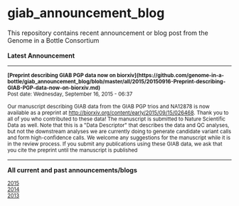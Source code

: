 # giab_announcement_blog
This repository contains recent announcement or blog post from the Genome in a Bottle Consortium
<br /><br />
**Latest Announcement**
************************************************************************************************

<sub>
<b>[Preprint describing GIAB PGP data now on biorxiv](https://github.com/genome-in-a-bottle/giab_announcement_blog/blob/master/all/2015/20150916-Preprint-describing-GIAB-PGP-data-now-on-biorxiv.md)</b></sub><br />
<sub>Post date: Wednesday, September 16, 2015 - 06:37</sub>

<sub>Our manuscript describing GIAB data from the GIAB PGP trios and NA12878 is now available as a preprint at http://biorxiv.org/content/early/2015/09/15/026468.  Thank you to all of you who contributed to these data!  The manuscript is submitted to Nature Scientific Data as well.  Note that this is a "Data Descriptor" that describes the data and QC analyses, but not the downstream analyses we are currently doing to generate candidate variant calls and form high-confidence calls. We welcome any suggestions for the manuscript while it is in the review process. If you submit any publications using these GIAB data, we ask that you cite the preprint until the manuscript is published</sub>


************************************************************************************************

<b>All current and past announcements/blogs</b>

<sub>[2015](https://github.com/genome-in-a-bottle/giab_announcement_blog/blob/master/2015/)</sub><br />
<sub>[2014](https://github.com/genome-in-a-bottle/giab_announcement_blog/blob/master/2014/)</sub><br />
<sub>[2013](https://github.com/genome-in-a-bottle/giab_announcement_blog/blob/master/2013/)</sub><br />



